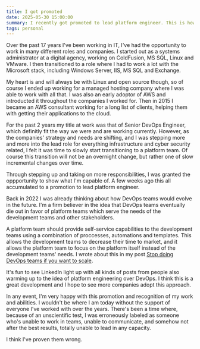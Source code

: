 ```yaml
---
title: I got promoted
date: 2025-05-30 15:00:00
summary: I recently got promoted to lead platform engineer. This is how and why.
tags: personal
---
```


Over the past 17 years I've been working in IT, I've had the opportunity to work in many different roles and companies. I started out as a systems administrator at a digital agency, working on ColdFusion, MS SQL, Linux and VMware. I then transitioned to a role where I had to work a lot with the Microsoft stack, including Windows Server, IIS, MS SQL and Exchange. 

My heart is and will always be with Linux and open source though, so of course I ended up working for a managed hosting company where I was able to work with all that. I was also an early adoptor of AWS and introducted it throughout the companies I worked for. Then in 2015 I became an AWS consultant working for a long list of clients, helping them with getting their applications to the cloud.

For the past 2 years my title at work was that of Senior DevOps Engineer, which definitly fit the way we were and are working currently. However, as the companies' strategy and needs are shifting, and I was stepping more and more into the lead role for everything infrastructure and cyber security related, I felt it was time to slowly start transitioning to a platform team. Of course this transition will not be an overnight change, but rather one of slow incremental changes over time.

Through stepping up and taking on more responsibilities, I was granted the oppportunity to show what I'm capable of. A few weeks ago this all accumulated to a promotion to lead platform engineer.

Back in 2022 I was already thinking about how DevOps teams would evolve in the future. I'm a firm believer in the idea that DevOps teams eventually die out in favor of platform teams which serve the needs of the development teams and other stakeholders.

A platform team should provide self-service capabilities to the development teams using a combination of proccesses, automations and templates. This allows the development teams to decrease their time to market, and it allows the platform team to focus on the platform itself instead of the development teams' needs. I wrote about this in my post [Stop doing DevOps teams if you want to scale](/posts/stop-doing-devops-teams/).

It's fun to see LinkedIn light up with all kinds of posts from people also warming up to the idea of platform engineering over DevOps. I think this is a great development and I hope to see more companies adopt this approach.

In any event, I'm very happy with this promotion and recognition of my work and abilities. I wouldn't be where I am today without the support of everyone I've worked with over the years. There's been a time where, because of an unscientific test, I was erroneously labeled as someone who's unable to work in teams, unable to communicate, and somehow not after the best results, totally unable to lead in any capacity.

I think I've proven them wrong.